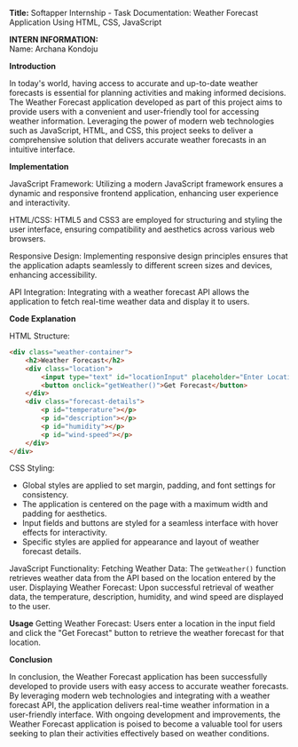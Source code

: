 **Title:**
Softapper Internship - Task Documentation: Weather Forecast Application Using HTML, CSS, JavaScript

**INTERN INFORMATION:**  
Name: Archana Kondoju 

**Introduction**

In today's world, having access to accurate and up-to-date weather forecasts is essential for planning activities and making informed decisions. The Weather Forecast application developed as part of this project aims to provide users with a convenient and user-friendly tool for accessing weather information. Leveraging the power of modern web technologies such as JavaScript, HTML, and CSS, this project seeks to deliver a comprehensive solution that delivers accurate weather forecasts in an intuitive interface.

**Implementation**

JavaScript Framework: 
Utilizing a modern JavaScript framework ensures a dynamic and responsive frontend application, enhancing user experience and interactivity.

HTML/CSS: 
HTML5 and CSS3 are employed for structuring and styling the user interface, ensuring compatibility and aesthetics across various web browsers.

Responsive Design: 
Implementing responsive design principles ensures that the application adapts seamlessly to different screen sizes and devices, enhancing accessibility.

API Integration: 
Integrating with a weather forecast API allows the application to fetch real-time weather data and display it to users.

**Code Explanation**

HTML Structure:
```html
<div class="weather-container">
    <h2>Weather Forecast</h2>
    <div class="location">
        <input type="text" id="locationInput" placeholder="Enter Location">
        <button onclick="getWeather()">Get Forecast</button>
    </div>
    <div class="forecast-details">
        <p id="temperature"></p>
        <p id="description"></p>
        <p id="humidity"></p>
        <p id="wind-speed"></p>
    </div>
</div>
```

CSS Styling:
- Global styles are applied to set margin, padding, and font settings for consistency.
- The application is centered on the page with a maximum width and padding for aesthetics.
- Input fields and buttons are styled for a seamless interface with hover effects for interactivity.
- Specific styles are applied for appearance and layout of weather forecast details.

JavaScript Functionality:
Fetching Weather Data: The `getWeather()` function retrieves weather data from the API based on the location entered by the user.
Displaying Weather Forecast: Upon successful retrieval of weather data, the temperature, description, humidity, and wind speed are displayed to the user.

**Usage**
Getting Weather Forecast: Users enter a location in the input field and click the "Get Forecast" button to retrieve the weather forecast for that location.

**Conclusion**

In conclusion, the Weather Forecast application has been successfully developed to provide users with easy access to accurate weather forecasts. By leveraging modern web technologies and integrating with a weather forecast API, the application delivers real-time weather information in a user-friendly interface. With ongoing development and improvements, the Weather Forecast application is poised to become a valuable tool for users seeking to plan their activities effectively based on weather conditions.
